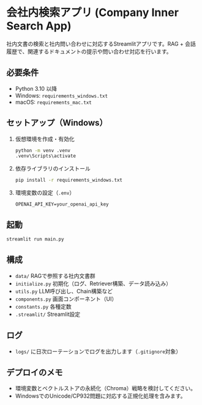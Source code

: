 # 会社内検索アプリ (Company Inner Search App)

社内文書の検索と社内問い合わせに対応するStreamlitアプリです。RAG + 会話履歴で、関連するドキュメントの提示や問い合わせ対応を行います。

## 必要条件
- Python 3.10 以降
- Windows: `requirements_windows.txt`
- macOS: `requirements_mac.txt`

## セットアップ（Windows）
1. 仮想環境を作成・有効化
   ```cmd
   python -m venv .venv
   .venv\Scripts\activate
   ```
2. 依存ライブラリのインストール
   ```cmd
   pip install -r requirements_windows.txt
   ```
3. 環境変数の設定（`.env`）
   ```env
   OPENAI_API_KEY=your_openai_api_key
   ```

## 起動
```cmd
streamlit run main.py
```

## 構成
- `data/` RAGで参照する社内文書群
- `initialize.py` 初期化（ログ、Retriever構築、データ読み込み）
- `utils.py` LLM呼び出し、Chain構築など
- `components.py` 画面コンポーネント（UI）
- `constants.py` 各種定数
- `.streamlit/` Streamlit設定

## ログ
- `logs/` に日次ローテーションでログを出力します（`.gitignore`対象）

## デプロイのメモ
- 環境変数とベクトルストアの永続化（Chroma）戦略を検討してください。
- WindowsでのUnicode/CP932問題に対応する正規化処理を含みます。

